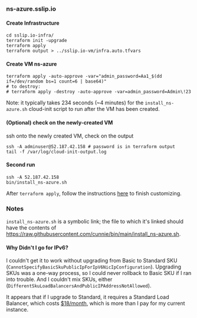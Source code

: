 ### ns-azure.sslip.io

#### Create Infrastructure

```shell
cd sslip.io-infra/
terraform init -upgrade
terraform apply
terraform output > ../sslip.io-vm/infra.auto.tfvars
```

#### Create VM ns-azure

```shell
terraform apply -auto-approve -var="admin_password=Aa1_$(dd if=/dev/random bs=1 count=6 | base64)"
# to destroy:
# terraform apply -destroy -auto-approve -var=admin_password=Admin\!23
```

Note: it typically takes 234 seconds (~4 minutes) for the `install_ns-azure.sh`
cloud-init script to run after the VM has been created.

#### (Optional) check on the newly-created VM

ssh onto the newly created VM, check on the output

```shell
ssh -A adminuser@52.187.42.158 # password is in terraform output
tail -f /var/log/cloud-init-output.log
```

#### Second run

```shell
ssh -A 52.187.42.158
bin/install_ns-azure.sh
```

After `terraform apply`, follow the instructions
[here](https://github.com/cunnie/sslip.io/tree/main/etcd#configure-ns-azuresslipio)
to finish customizing.

### Notes

`install_ns-azure.sh` is a symbolic link; the file to which it's linked should
have the contents of
<https://raw.githubusercontent.com/cunnie/bin/main/install_ns-azure.sh>.

#### Why Didn't I go for IPv6?

I couldn't get it to work without upgrading from Basic to Standard SKU
(`CannotSpecifyBasicSkuPublicIpForIpV6NicIpConfiguration`). Upgrading SKUs was
a one-way process, so I could never rollback to Basic SKU if I ran into
trouble. And I couldn't mix SKUs, either
(`DifferentSkuLoadBalancersAndPublicIPAddressNotAllowed`).

It appears that if I upgrade to Standard, it requires a Standard Load Balancer,
which costs
[$18/month](https://azure.microsoft.com/en-us/pricing/details/load-balancer/),
which is more than I pay for my current instance.
